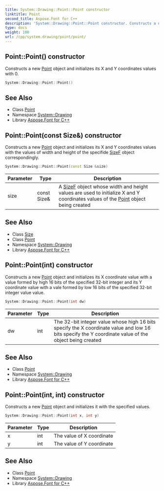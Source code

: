 ```yaml
---
title: System::Drawing::Point::Point constructor
linktitle: Point
second_title: Aspose.Font for C++
description: 'System::Drawing::Point::Point constructor. Constructs a new Point object and initializes its X and Y coordinates values with 0 in C++.'
type: docs
weight: 100
url: /cpp/system.drawing/point/point/
---
```

## Point::Point() constructor


Constructs a new [Point](../) object and initializes its X and Y coordinates values with 0.

```cpp
System::Drawing::Point::Point()
```

## See Also

* Class [Point](../)
* Namespace [System::Drawing](../../)
* Library [Aspose.Font for C++](../../../)
## Point::Point(const Size\&) constructor


Constructs a new [Point](../) object and initializes its X and Y coordinates values with the values of width and height of the specifide [SizeF](../../sizef/) object correspondingly.

```cpp
System::Drawing::Point::Point(const Size &size)
```


| Parameter | Type | Description |
| --- | --- | --- |
| size | const Size\& | A [SizeF](../../sizef/) object whose width and height values are used to initialize X and Y coordinates values of the [Point](../) object being created |

## See Also

* Class [Size](../../size/)
* Class [Point](../)
* Namespace [System::Drawing](../../)
* Library [Aspose.Font for C++](../../../)
## Point::Point(int) constructor


Constructs a new [Point](../) object and initializes its X coordinate value with a value formed by high 16 bits of the specified 32-bit integer and its Y coordinate value with a vale formed by low 16 bits of the specified 32-bit integer value value.

```cpp
System::Drawing::Point::Point(int dw)
```


| Parameter | Type | Description |
| --- | --- | --- |
| dw | int | The 32-bit integer value whose high 16 bits specify the X coordinate value and low 16 bits specify the Y coordinate value of the object being created |

## See Also

* Class [Point](../)
* Namespace [System::Drawing](../../)
* Library [Aspose.Font for C++](../../../)
## Point::Point(int, int) constructor


Constructs a new [Point](../) object and initializes it with the specified values.

```cpp
System::Drawing::Point::Point(int x, int y)
```


| Parameter | Type | Description |
| --- | --- | --- |
| x | int | The value of X coordinate |
| y | int | The value of Y coordinate |

## See Also

* Class [Point](../)
* Namespace [System::Drawing](../../)
* Library [Aspose.Font for C++](../../../)
